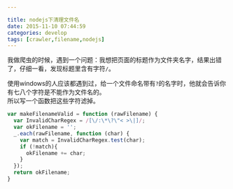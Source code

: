 ```yaml
---

title: nodejs下清理文件名
date: 2015-11-10 07:44:59
categories: develop
tags: [crawler,filename,nodejs]
---
```


我做爬虫的时候，遇到一个问题：我想把页面的标题作为文件夹名字，结果出错了，仔细一看，发现标题里含有字符`/`。  

<!--more-->

使用windows的人应该都遇到过，给一个文件命名带有`?`的名字时，他就会告诉你有七八个字符是不能作为文件名的。  
所以写一个函数把这些字符滤掉。  

```js
var makeFilenameValid = function (rawFilename) {
  var InvalidCharRegex = /[\/:\*\?\"< >\|]/;
  var okFilename = '';
  _.each(rawFilename, function (char) {
    var match = InvalidCharRegex.test(char);
    if (!match){
      okFilename += char;
    }
  });
  return okFilename;
}
```
